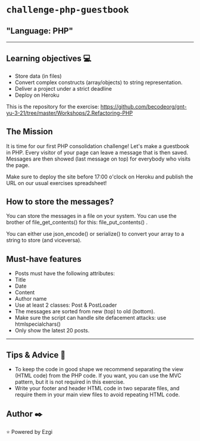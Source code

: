 
# `challenge-php-guestbook`

## "Language: PHP"

---

## Learning objectives :computer:

- Store data (in files)
- Convert complex constructs (array/objects) to string representation.
- Deliver a project under a strict deadline
- Deploy on Heroku

This is the repository for the exercise: https://github.com/becodeorg/gnt-yu-3-21/tree/master/Workshops/2.Refactoring-PHP


## The Mission

It is time for our first PHP consolidation challenge!
Let's make a guestbook in PHP.
Every visitor of your page can leave a message that is then saved. Messages are then showed (last message on top) for everybody who visits the page.

Make sure to deploy the site before 17:00 o'clock on Heroku and publish the URL on our usual exercises spreadsheet!

## How to store the messages?
You can store the messages in a file on your system. You can use the brother of file_get_contents() for this: file_put_contents() .

You can either use json_encode() or serialize() to convert your array to a string to store (and viceversa).

## Must-have features

- Posts must have the following attributes:
 - Title
 - Date
 - Content
 - Author name
- Use at least 2 classes: Post & PostLoader
- The messages are sorted from new (top) to old (bottom).
- Make sure the script can handle site defacement attacks: use htmlspecialchars()
- Only show the latest 20 posts.


---

## Tips & Advice :wrench:

+ To keep the code in good shape we recommend separating the view (HTML code) from the PHP code. If you want, you can use the MVC pattern, but it is not required in this exercise.
+ Write your footer and header HTML code in two separate files, and require them in your main view files to avoid repeating HTML code.

## Author :black_nib:
:star: Powered by Ezgi
